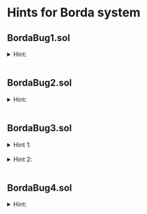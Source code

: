 # Hints for Borda system
## BordaBug1.sol
<details>
<summary>Hint:</summary>
Look at the description of the voting mechanism in IBorda.sol, what is the failing assert? does the values of the contenders' points make sense?
</details>

</br>

## BordaBug2.sol
<details>
<summary>Hint:</summary>
Check again the requirements in the failing function. Does it seem right?
</details>

</br>

## BordaBug3.sol
<details>
<summary>Hint 1:</summary>
What assert is failing? What are the values that cause the (in)equalities to break? Does it make sense that addition of points will decrease the count?
</details>

</br>

<details>
<summary>Hint 2:</summary>
Remember that we added the <code>SafeMath()</code> library for a reason.
</details>

</br>

## BordaBug4.sol
<details>
<summary>Hint:</summary>
Go over the failing function again. Remember, once a voter has registered should be registered for life. If the voter is blacklisted he shall be punished financially in the future. 
</details>
